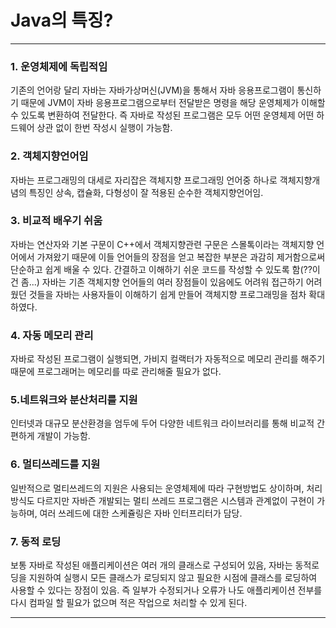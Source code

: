 # Java의 특징?

---

### 1. 운영체제에 독립적임

기존의 언어랑 달리 자바는 자바가상머신(JVM)을 통해서 자바 응용프로그램이 통신하기 때문에 JVM이 자바 응용프로그램으로부터 전달받은 명령을 해당 운영체제가 이해할 수 있도록 변환하여 전달한다. 즉 자바로 작성된 프로그램은 모두 어떤 운영체제 어떤 하드웨어 상관 없이 한번 작성시 실행이 가능함.

### 2. 객체지향언어임

자바는 프로그래밍의 대세로 자리잡은 객체지향 프로그래밍 언어중 하나로 객체지향개념의 특징인 상속, 캡슐화, 다형성이 잘 적용된 순수한 객체지향언어임.

### 3. 비교적 배우기 쉬움

자바는 연산자와 기본 구문이 C++에서 객체지향관련 구문은 스몰톡이라는 객체지향 언어에서 가져왔기 때문에 이들 언어들의 장점을 얻고 복잡한 부분은 과감히 제거함으로써 단순하고 쉽게 배울 수 있다. 간결하고 이해하기 쉬운 코드를 작성할 수 있도록 함(??이건 좀...) 자바는 기존 객체지향 언어들의 여러 장점들이 있음에도 어려워 접근하기 어려웠던 것들을 자바는 사용자들이 이해하기 쉽게 만들어 객체지향 프로그래밍을 점차 확대하였다.

### 4. 자동 메모리 관리

자바로 작성된 프로그램이 실행되면, 가비지 컬랙터가 자동적으로 메모리 관리를 해주기 때문에 프로그래머는 메모리를 따로 관리해줄 필요가 없다.

### 5.네트워크와 분산처리를 지원

인터넷과 대규모 분산환경을 엄두에 두어 다양한 네트워크 라이브러리를 통해 비교적 간편하게 개발이 가능함.

### 6. 멀티쓰레드를 지원

일반적으로 멀티쓰레드의 지원은 사용되는 운영체제에 따라 구현방법도 상이하며, 처리방식도 다르지만 자바즌 개발되는 멀티 쓰레드 프로그램은 시스템과 관계없이 구현이 가능하며, 여러 쓰레드에 대한 스케쥴링은 자바 인터프리터가 담당.

### 7. 동적 로딩

보통 자바로 작성된 애플리케이션은 여러 개의 클래스로 구성되어 있음, 자바는 동적로딩을 지원하여 실행시 모든 클래스가 로딩되지 않고 필요한 시점에 클래스를 로딩하여 사용할 수 있다는 장점이 있음. 즉 일부가 수정되거나 오류가 나도 애플리케이션 전부를 다시 컴파일 할 필요가 없으며 적은 작업으로 처리할 수 있게 된다.

---



